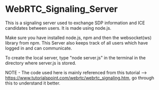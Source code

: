 # WebRTC_Signaling_Server

This is a signaling server used to exchange SDP information and ICE candidates between users. It is made using node.js.

Make sure you have installed node.js, npm and then the websocket(ws) library from npm. This Server also keeps track of all users which have logged in and can communicate.

To create the local server, type "node server.js" in the terminal in the directory where server.js is stored.

NOTE - The code used here is mainly referenced from this tutorial --> https://www.tutorialspoint.com/webrtc/webrtc_signaling.htm, go through this to understand it better.
